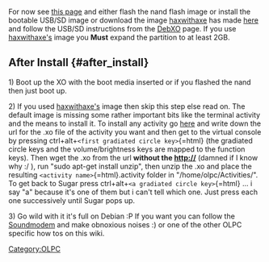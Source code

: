 For now see [this page](http://wiki.laptop.org/go/DebXO) and either
flash the nand flash image or install the bootable USB/SD image or
download the image [haxwithaxe](User:haxwithaxe) has made
[here](http://haxwithaxe.net/files/debxo-6.0-hacdc.img.gz) and follow
the USB/SD instructions from the
[DebXO](http://wiki.laptop.org/go/DebXO) page. If you use
[haxwithaxe's](User:haxwithaxe) image you **Must** expand the
partition to at least 2GB.

## After Install {#after_install}

1\) Boot up the XO with the boot media inserted or if you flashed the
nand then just boot up.

2\) If you used [haxwithaxe's](User:haxwithaxe) image then
skip this step else read on. The default image is missing some rather
important bits like the terminal activity and the means to install it.
To install any activity go [here](http://wiki.laptop.org/go/Activities)
and write down the url for the .xo file of the activity you want and
then get to the virtual console by pressing
ctrl+alt+`<first gradiated circle key>`{=html} (the gradiated circle
keys and the volume/brightness keys are mapped to the function keys).
Then wget the .xo from the url **without the <http://>** (damned if I
know why :/ ), run "sudo apt-get install unzip", then unzip the .xo and
place the resulting `<activity name>`{=html}.activity folder in
"/home/olpc/Activities/". To get back to Sugar press
ctrl+alt+`<a gradiated circle key>`{=html} ... i say "a" because it's
one of them but i can't tell which one. Just press each one successively
until Sugar pops up.

3\) Go wild with it it's full on Debian :P If you want you can follow
the [Soundmodem](OLPCSoundmodem) and make obnoxious noises :)
or one of the other OLPC specific how tos on this wiki.

[Category:OLPC](Category:OLPC)
